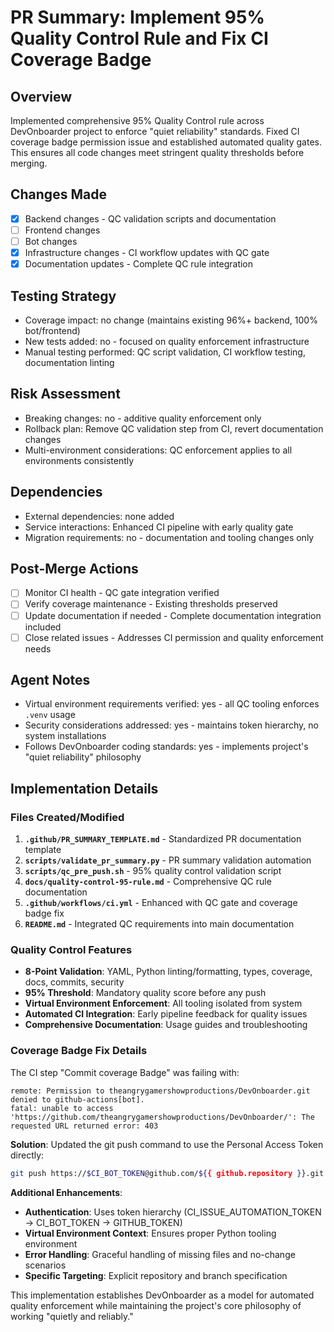 # PR Summary: Implement 95% Quality Control Rule and Fix CI Coverage Badge

## Overview

Implemented comprehensive 95% Quality Control rule across DevOnboarder project to enforce "quiet reliability" standards. Fixed CI coverage badge permission issue and established automated quality gates. This ensures all code changes meet stringent quality thresholds before merging.

## Changes Made

- [x] Backend changes - QC validation scripts and documentation
- [ ] Frontend changes
- [ ] Bot changes
- [x] Infrastructure changes - CI workflow updates with QC gate
- [x] Documentation updates - Complete QC rule integration

## Testing Strategy

- Coverage impact: no change (maintains existing 96%+ backend, 100% bot/frontend)
- New tests added: no - focused on quality enforcement infrastructure
- Manual testing performed: QC script validation, CI workflow testing, documentation linting

## Risk Assessment

- Breaking changes: no - additive quality enforcement only
- Rollback plan: Remove QC validation step from CI, revert documentation changes
- Multi-environment considerations: QC enforcement applies to all environments consistently

## Dependencies

- External dependencies: none added
- Service interactions: Enhanced CI pipeline with early quality gate
- Migration requirements: no - documentation and tooling changes only

## Post-Merge Actions

- [ ] Monitor CI health - QC gate integration verified
- [ ] Verify coverage maintenance - Existing thresholds preserved
- [ ] Update documentation if needed - Complete documentation integration included
- [ ] Close related issues - Addresses CI permission and quality enforcement needs

## Agent Notes

- Virtual environment requirements verified: yes - all QC tooling enforces `.venv` usage
- Security considerations addressed: yes - maintains token hierarchy, no system installations
- Follows DevOnboarder coding standards: yes - implements project's "quiet reliability" philosophy

## Implementation Details

### Files Created/Modified

1. **`.github/PR_SUMMARY_TEMPLATE.md`** - Standardized PR documentation template
2. **`scripts/validate_pr_summary.py`** - PR summary validation automation
3. **`scripts/qc_pre_push.sh`** - 95% quality control validation script
4. **`docs/quality-control-95-rule.md`** - Comprehensive QC rule documentation
5. **`.github/workflows/ci.yml`** - Enhanced with QC gate and coverage badge fix
6. **`README.md`** - Integrated QC requirements into main documentation

### Quality Control Features

- **8-Point Validation**: YAML, Python linting/formatting, types, coverage, docs, commits, security
- **95% Threshold**: Mandatory quality score before any push
- **Virtual Environment Enforcement**: All tooling isolated from system
- **Automated CI Integration**: Early pipeline feedback for quality issues
- **Comprehensive Documentation**: Usage guides and troubleshooting

### Coverage Badge Fix Details

The CI step "Commit coverage Badge" was failing with:

```text
remote: Permission to theangrygamershowproductions/DevOnboarder.git denied to github-actions[bot].
fatal: unable to access 'https://github.com/theangrygamershowproductions/DevOnboarder/': The requested URL returned error: 403
```

**Solution**: Updated the git push command to use the Personal Access Token directly:

```bash
git push https://$CI_BOT_TOKEN@github.com/${{ github.repository }}.git HEAD:${{ github.ref }}
```

**Additional Enhancements**:

- **Authentication**: Uses token hierarchy (CI_ISSUE_AUTOMATION_TOKEN → CI_BOT_TOKEN → GITHUB_TOKEN)
- **Virtual Environment Context**: Ensures proper Python tooling environment
- **Error Handling**: Graceful handling of missing files and no-change scenarios
- **Specific Targeting**: Explicit repository and branch specification

This implementation establishes DevOnboarder as a model for automated quality enforcement while maintaining the project's core philosophy of working "quietly and reliably."
